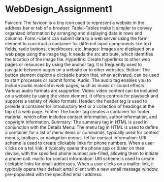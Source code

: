 # WebDesign_Assignment1
Favicon: The favicon is a tiny icon used to represent a website in the address bar or tab of a browser.
Table:-Tables make it simpler to convey organized information by arranging and displaying data in rows and columns.
Form:-Users can submit data to a web server using the form element to construct a container for different input components like text fields, radio buttons, checkboxes, etc.
Images: Images are displayed on a web page using the image tag. It needs the src attribute, which identifies the location of the image file.
Hyperlink: Create hyperlinks to other web pages or resources by using the anchor tag. It is frequently used to navigate between pages on a website or to other websites.
Button: The button element depicts a clickable button that, when activated, can be used to start processes or submit forms.
Audio: The audio tag enables you to include audio material in web pages, such as music or sound effects. Various audio formats are supported.
Video: video content can be included on a website by using the video element. It offers controls for playback and supports a variety of video formats.
Header: the header tag is used to provide a container for introductory text or a collection of headings at the top of a web page.
Footer: The footer tag creates a container for footer material, which often includes contact information, author information, and copyright information.
Summary: The summary tag in HTML is used in conjunction with the
Details
Menu: The menu tag in HTML is used to define a container for a list of menu items or commands, typically used for context menus, toolbars, or navigation menus.
tel for contact information: URI scheme is used to create clickable links for phone numbers. When a user clicks on a tel: link, it typically opens the phone app or dialer on their device, with the specified phone number pre-filled, allowing them to initiate a phone call.
mailto for contact information: URI scheme is used to create clickable links for email addresses. When a user clicks on a mailto: link, it typically opens their default email client with a new email message window, pre-populated with the specified email address.
